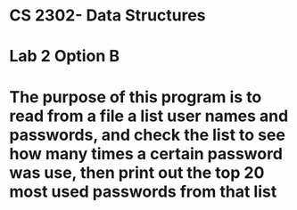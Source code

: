 # CS 2302- Data Structures
# Lab 2 Option B
# The purpose of this program is to read from a file a list user names and passwords, and check the list to see how many times a certain password was use, then print out the top 20 most used passwords from that list
